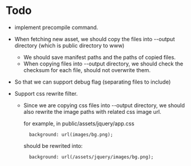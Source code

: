 Todo
=====

- implement precompile command.

- When fetching new asset, we should copy the files into --output directory (which is public directory to www)
    - We should save manifest paths and the paths of copied files.
    - When copying files into --output directory, we should check the checksum for each file, should not overwrite them.
- So that we can support debug flag (separating files to include)

- Support css rewrite filter.
    - Since we are copying css files into --output directory, we should also rewrite the 
        image paths with related css image url.
        
        for example, in public/assets/jquery/app.css
            
            background: url(images/bg.png);

        should be rewrited into:

            background: url(/assets/jquery/images/bg.png);

